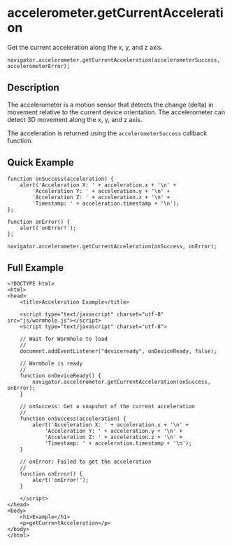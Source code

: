 accelerometer.getCurrentAcceleration
====================================

Get the current acceleration along the x, y, and z axis.

	navigator.accelerometer.getCurrentAcceleration(accelerometerSuccess, accelerometerError);

Description
-----------

The accelerometer is a motion sensor that detects the change (delta) in movement relative to the current device orientation. The accelerometer can detect 3D movement along the x, y, and z axis.

The acceleration is returned using the `accelerometerSuccess` callback function.


Quick Example
-------------

	function onSuccess(acceleration) {
		alert('Acceleration X: ' + acceleration.x + '\n' +
			'Acceleration Y: ' + acceleration.y + '\n' +
			'Acceleration Z: ' + acceleration.z + '\n' +
			'Timestamp: ' + acceleration.timestamp + '\n');
	};

	function onError() {
		alert('onError!');
	};

	navigator.accelerometer.getCurrentAcceleration(onSuccess, onError);

Full Example
------------

	<!DOCTYPE html>
	<html>
	<head>
		<title>Acceleration Example</title>

		<script type="text/javascript" charset="utf-8" src="js/wormhole.js"></script>
		<script type="text/javascript" charset="utf-8">

		// Wait for Wormhole to load
		//
		document.addEventListener("deviceready", onDeviceReady, false);

		// Wormhole is ready
		//
		function onDeviceReady() {
			navigator.accelerometer.getCurrentAcceleration(onSuccess, onError);
		}
	
		// onSuccess: Get a snapshot of the current acceleration
		//
		function onSuccess(acceleration) {
			alert('Acceleration X: ' + acceleration.x + '\n' +
				'Acceleration Y: ' + acceleration.y + '\n' +
				'Acceleration Z: ' + acceleration.z + '\n' +
				'Timestamp: ' + acceleration.timestamp + '\n');
		}
	
		// onError: Failed to get the acceleration
		//
		function onError() {
			alert('onError!');
		}

		</script>
	</head>
	<body>
		<h1>Example</h1>
		<p>getCurrentAcceleration</p>
	</body>
	</html>
